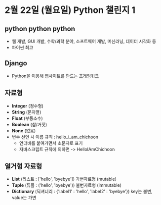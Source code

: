 # 2월 22일 (월요일) Python 챌린지 1

## python python python
- 웹 개발, GUI 개발, 수학/과학 분야, 소프트웨어 개발, 머신러닝, 데이터 시각화 등
- 파이썬 최고

## Django
- Python을 이용해 웹사이트를 만드는 프레임워크

## 자료형
- **Integer** (정수형)
- **String** (문자열)
- **Float** (부동소수)
- **Boolean** (참/거짓)
- **None** (없음)
- 변수 선언 시 이름 규칙 : hello_i_am_chichoon
    - 언더바를 붙여가면서 소문자로 표기
    - 자바스크립트 규칙에 의하면 -> HelloIAmChichoon

## 열거형 자료형
- **List** (리스트 : ['hello', 'byebye']) 가변자료형 (mutable)
- **Tuple** (튜플 : ('hello', 'byebye')) 불변자료형 (immutable)
- **Dictionary** (딕셔너리 : {'label1' : 'hello', 'label2' : 'byebye'}) key는 불변, value는 가변

##